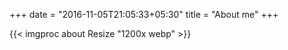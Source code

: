 +++
date = "2016-11-05T21:05:33+05:30"
title = "About me"
+++

{{< imgproc about Resize "1200x webp" >}}
